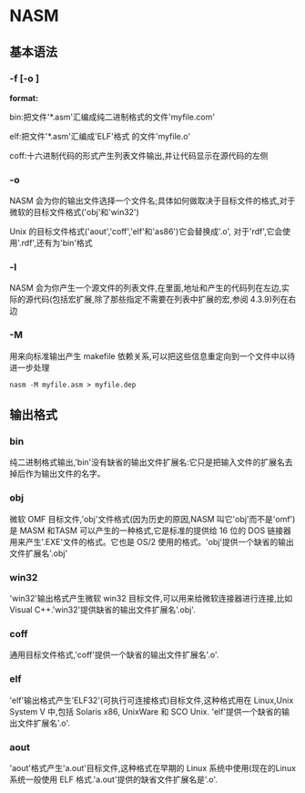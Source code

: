 # NASM

## 基本语法

###  -f  <format>  <filename> [-o <output>]

**format:**

bin:把文件'*.asm'汇编成纯二进制格式的文件'myfile.com'

elf:把文件'*.asm'汇编成'ELF'格式 的文件'myfile.o'

coff:十六进制代码的形式产生列表文件输出,并让代码显示在源代码的左侧

### -o

NASM 会为你的输出文件选择一个文件名;具体如何做取决于目标文件的格式,对于微软的目标文件格式('obj'和'win32')

Unix 的目标文件格式('aout','coff','elf'和'as86')它会替换成'.o', 对于'rdf',它会使用'.rdf',还有为'bin'格式

### -l

NASM 会为你产生一个源文件的列表文件,在里面,地址和产生的代码列在左边,实际的源代码(包括宏扩展,除了那些指定不需要在列表中扩展的宏,参阅 4.3.9)列在右边

### -M

用来向标准输出产生 makefile 依赖关系,可以把这些信息重定向到一个文件中以待进一步处理

```
nasm -M myfile.asm > myfile.dep
```

## 输出格式

### bin

纯二进制格式输出,'bin'没有缺省的输出文件扩展名:它只是把输入文件的扩展名去掉后作为输出文件的名字。

### obj

微软 OMF 目标文件,'obj'文件格式(因为历史的原因,NASM 叫它'obj'而不是'omf')是 MASM 和TASM 可以产生的一种格式,它是标准的提供给 16 位的 DOS 链接器用来产生'.EXE'文件的格式。它也是 OS/2 使用的格式。'obj'提供一个缺省的输出文件扩展名'.obj'

### win32

'win32'输出格式产生微软 win32 目标文件,可以用来给微软连接器进行连接,比如 Visual C++.'win32'提供缺省的输出文件扩展名'.obj'.

### coff

通用目标文件格式,'coff'提供一个缺省的输出文件扩展名'.o'.

### elf

'elf'输出格式产生'ELF32'(可执行可连接格式)目标文件,这种格式用在 Linux,Unix System V 中,包括 Solaris x86, UnixWare 和 SCO Unix. 'elf'提供一个缺省的输出文件扩展名'.o'.

### aout

'aout'格式产生'a.out'目标文件,这种格式在早期的 Linux 系统中使用(现在的Linux 系统一般使用 ELF 格式.'a.out'提供的缺省文件扩展名是'.o'.

